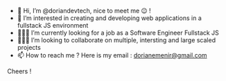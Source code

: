 - 👋 Hi, I’m @doriandevtech, nice to meet me 😉 !
- 👀 I’m interested in creating and developing web applications in a fullstack JS environment
- 👨🏻‍💻 I’m currently looking for a job as a Software Engineer Fullstack JS
- 👷🏻‍♂️ I’m looking to collaborate on multiple, intersting and large scaled projects
- 📫 How to reach me ? Here is my email : dorianemenir@gmail.com

Cheers !

<!---
doriandevtech/doriandevtech is a ✨ special ✨ repository because its `README.md` (this file) appears on your GitHub profile.
You can click the Preview link to take a look at your changes.
--->
